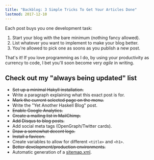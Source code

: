 ```yaml
---
title: "Backblog: 3 Simple Tricks To Get Your Articles Done"
lastmod: 2017-12-10
---
```


Each post buys you one development task:

  1. Start your blog with the bare minimum (nothing fancy allowed). 
  2. List whatever you want to implement to make your blog better.
  3. You're allowed to pick one as soons as you publish a new post.

That's it! If you love programming as I do, by using your productivity as
currency to code, I bet you'll soon become very _agile_ in writing.

## Check out my "always being updated" list

  * ~~Set up a minimal Hakyll installation.~~
  * Write a paragraph explaining what this exact post is for.
  * ~~Mark the current selected page on the menu.~~
  * Write the "Yet Another Haskell Blog" post.
  * ~~Enable Google Analytics.~~
  * ~~Create a mailing list in MailChimp.~~
  * ~~Add Disqus to blog posts.~~
  * Add social meta tags (OpenGraph/Twitter cards).
  * ~~Draw a somewhat decent logo.~~
  * ~~Install a favicon.~~
  * Create variables to allow for different `<title>` and `<h1>`.
  * ~~Better development/production environments.~~
  * Automatic generation of a [sitemap.xml](/sitemap.xml).
